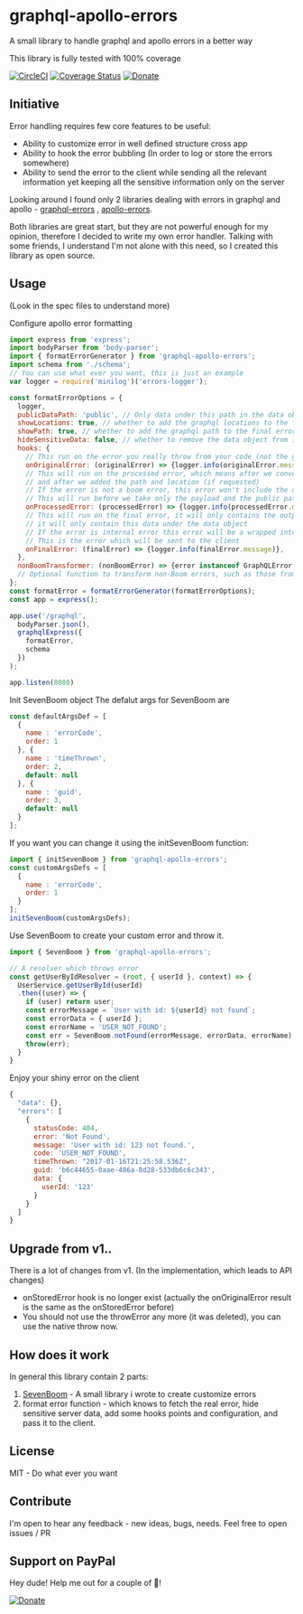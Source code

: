 # graphql-apollo-errors
A small library to handle graphql and apollo errors in a better way

This library is fully tested with 100% coverage

[![CircleCI](https://circleci.com/gh/GiladShoham/graphql-apollo-errors/tree/master.svg?style=svg)](https://circleci.com/gh/GiladShoham/graphql-apollo-errors/tree/master)
[![Coverage Status](https://coveralls.io/repos/github/GiladShoham/graphql-apollo-errors/badge.svg?branch=master)](https://coveralls.io/github/GiladShoham/graphql-apollo-errors?branch=master)
[![Donate](https://img.shields.io/badge/Donate-PayPal-green.svg)](https://www.paypal.com/cgi-bin/webscr?cmd=_donations&business=CYFBUDM226DLS&lc=IL&item_name=graphql%2dapollo%2derrors&item_number=github%2dnpm&currency_code=USD&bn=PP%2dDonationsBF%3abtn_donateCC_LG%2egif%3aNonHosted)

## Initiative
Error handling requires few core features to be useful:
* Ability to customize error in well defined structure cross app
* Ability to hook the error bubbling (In order to log or store the errors somewhere)
* Ability to send the error to the client while sending all the relevant information yet keeping all the sensitive information only on the server

Looking around I found only 2 libraries dealing with errors in graphql and apollo - [graphql-errors](https://github.com/kadirahq/graphql-errors) , [apollo-errors](https://github.com/thebigredgeek/apollo-errors).

Both libraries are great start, but they are not powerful enough for my opinion, therefore I decided to write my own error handler.
Talking with some friends, I understand I'm not alone with this need, so I created this library as open source.

## Usage

(Look in the spec files to understand more)

Configure apollo error formatting

```js
import express from 'express';
import bodyParser from 'body-parser';
import { formatErrorGenerator } from 'graphql-apollo-errors';
import schema from './schema';
// You can use what ever you want, this is just an example
var logger = require('minilog')('errors-logger');

const formatErrorOptions = {
  logger,
  publicDataPath: 'public', // Only data under this path in the data object will be sent to the client (path parts should be separated by . - some.public.path)
  showLocations: true, // whether to add the graphql locations to the final error (default false)
  showPath: true, // whether to add the graphql path to the final error (default false)
  hideSensitiveData: false, // whether to remove the data object from internal server errors (default true)
  hooks: {
    // This run on the error you really throw from your code (not the graphql error - it means not with path and locations)
    onOriginalError: (originalError) => {logger.info(originalError.message)},
    // This will run on the processed error, which means after we convert it to boom error if needed
    // and after we added the path and location (if requested)
    // If the error is not a boom error, this error won't include the original message but general internal server error message
    // This will run before we take only the payload and the public path of data
    onProcessedError: (processedError) => {logger.info(processedError.message)},
    // This will run on the final error, it will only contains the output.payload, and if you configured the publicDataPath
    // it will only contain this data under the data object
    // If the error is internal error this error will be a wrapped internal error which not contains the sensitive details
    // This is the error which will be sent to the client
    onFinalError: (finalError) => {logger.info(finalError.message)},
  },
  nonBoomTransformer: (nonBoomError) => {error instanceof GraphQLError ? SevenBoom.badRequest(error.message) : SevenBoom.badImplementation(error)}
  // Optional function to transform non-Boom errors, such as those from Apollo & other 3rd-party libraries, into Boom errors
};
const formatError = formatErrorGenerator(formatErrorOptions);
const app = express();

app.use('/graphql',
  bodyParser.json(),
  graphqlExpress({
    formatError,
    schema
  })
);

app.listen(8080)
```

Init SevenBoom object
The defalut args for SevenBoom are
```js
const defaultArgsDef = [
  {
    name : 'errorCode',
    order: 1
  }, {
    name : 'timeThrown',
    order: 2,
    default: null
  }, {
    name : 'guid',
    order: 3,
    default: null
  }
];
```
If you want you can change it using the initSevenBoom function:
```js
import { initSevenBoom } from 'graphql-apollo-errors';
const customArgsDefs = [
  {
    name : 'errorCode',
    order: 1
  }
];
initSevenBoom(customArgsDefs);
```

Use SevenBoom to create your custom error and throw it.

```js
import { SevenBoom } from 'graphql-apollo-errors';

// A resolver which throws error
const getUserByIdResolver = (root, { userId }, context) => {
  UserService.getUserById(userId)
  .then((user) => {
    if (user) return user;
    const errorMessage = `User with id: ${userId} not found`;
    const errorData = { userId };
    const errorName = 'USER_NOT_FOUND';
    const err = SevenBoom.notFound(errorMessage, errorData, errorName);
    throw(err);
  }
}
```

Enjoy your shiny error on the client
```js
{
  "data": {},
  "errors": [
    {
      statusCode: 404,
      error: 'Not Found',
      message: 'User with id: 123 not found.',
      code: 'USER_NOT_FOUND',
      timeThrown: "2017-01-16T21:25:58.536Z",
      guid: 'b6c44655-0aae-486a-8d28-533db6c6c343',
      data: {
        userId: '123'
      }
    }
  ]
}
```
## Upgrade from v1.*.*
There is a lot of changes from v1. (In the implementation, which leads to API changes)
* onStoredError hook is no longer exist (actually the onOriginalError result is the same as the onStoredError before)
* You should not use the throwError any more (it was deleted), you can use the native throw now.

## How does it work
In general this library contain 2 parts:

1. [SevenBoom](https://github.com/GiladShoham/seven-boom) - A small library i wrote to create customize errors
2. format error function - which knows to fetch the real error, hide sensitive server data, add some hooks points and configuration, and pass it to the client.

## License
MIT - Do what ever you want

## Contribute
I'm open to hear any feedback - new ideas, bugs, needs.
Feel free to open issues / PR

## Support on PayPal
Hey dude! Help me out for a couple of :beers:!

[![Donate](https://img.shields.io/badge/Donate-PayPal-green.svg)](https://www.paypal.com/cgi-bin/webscr?cmd=_donations&business=CYFBUDM226DLS&lc=IL&item_name=graphql%2dapollo%2derrors&item_number=github%2dnpm&currency_code=USD&bn=PP%2dDonationsBF%3abtn_donateCC_LG%2egif%3aNonHosted)

